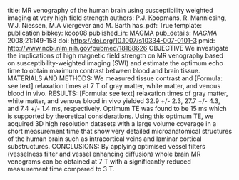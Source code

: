 title: MR venography of the human brain using susceptibility weighted imaging at very high field strength
authors: P.J. Koopmans, R. Manniesing, W.J. Niessen, M.A Viergever and M. Barth
has_pdf: True
template: publication
bibkey: koop08
published_in: MAGMA
pub_details: <i>MAGMA</i> 2008;21:149-158
doi: https://doi.org/10.1007/s10334-007-0101-3
pmid: http://www.ncbi.nlm.nih.gov/pubmed/18188626
OBJECTIVE We investigate the implications of high magnetic field strength on MR venography based on susceptibility-weighted imaging (SWI) and estimate the optimum echo time to obtain maximum contrast between blood and brain tissue. MATERIALS AND METHODS: We measured tissue contrast and [Formula: see text] relaxation times at 7 T of gray matter, white matter, and venous blood in vivo. RESULTS: [Formula: see text] relaxation times of gray matter, white matter, and venous blood in vivo yielded 32.9 +/- 2.3, 27.7 +/- 4.3, and 7.4 +/- 1.4 ms, respectively. Optimum TE was found to be 15 ms which is supported by theoretical considerations. Using this optimum TE, we acquired 3D high resolution datasets with a large volume coverage in a short measurement time that show very detailed microanatomical structures of the human brain such as intracortical veins and laminar cortical substructures. CONCLUSIONS: By applying optimised vessel filters (vesselness filter and vessel enhancing diffusion) whole brain MR venograms can be obtained at 7 T with a significantly reduced measurement time compared to 3 T.

